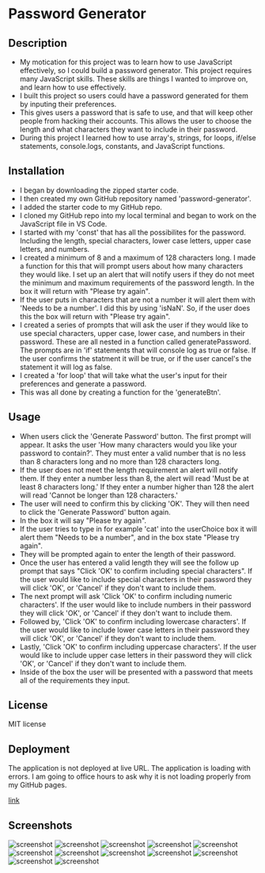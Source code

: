 # Password Generator

## Description

- My motication for this project was to learn how to use JavaScript effectively, so I could build a password generator. This project requires many JavaScript skills. These skills are things I  wanted to improve on, and learn how to use effectively.
- I built this project so users could have a password generated for them by inputing their preferences. 
- This gives users a password that is safe to use, and that will keep other people from hacking their accounts. This allows the user to choose the length and what characters they want to include in their password. 
- During this project I learned how to use array's, strings, for loops, if/else statements, console.logs, constants, and JavaScript functions.

## Installation

- I began by downloading the zipped starter code.
- I then created my own GitHub repository named 'password-generator'.
- I added the starter code to my GitHub repo.
- I cloned my GitHub repo into my local terminal and began to work on the JavaScript file in VS Code.
- I started with my 'const' that has all the possibilites for the password. Including the length, special characters, lower case letters, upper case letters, and numbers.
- I created a minimum of 8 and a maximum of 128 characters long. I made a function for this that will prompt users about how many characters they would like. I set up an alert that will notify users if they do not meet the minimum and maximum requirements of the password length. In the box it will return with "Please try again".
- If the user puts in characters that are not a number it will alert them with 'Needs to be a number'. I did this by using 'isNaN'. So, if the user does this the box will return with "Please try again".
- I created a series of prompts that will ask the user if they would like to use special characters, upper case, lower case, and numbers in their password. These are all nested in a function called generatePassword. The prompts are in 'if' statements that will console log as true or false. If the user confirms the statment it will be true, or if the user cancel's the statement it will log as false.
- I created a 'for loop' that will take what the user's input for their preferences and generate a password.
- This was all done by creating a function for the 'generateBtn'.


## Usage

- When users click the 'Generate Password' button. The first prompt will appear. It asks the user 'How many characters would you like your password to contain?'. They must enter a valid number that is no less than 8 characters long and no more than 128 characters long.
- If the user does not meet the length requirement an alert will notify them. If they enter a number less than 8, the alert will read 'Must be at least 8 characters long.' If they enter a number higher than 128 the alert will read 'Cannot be longer than 128 characters.'
- The user will need to confirm this by clicking 'OK'. They will then need to click the 'Generate Password' button again.
- In the box it will say "Please try again".
- If the user tries to type in for example 'cat' into the userChoice box it will alert them "Needs to be a number", and in the box state "Please try again".
- They will be prompted again to enter the length of their password.
- Once the user has entered a valid length they will see the follow up prompt that says "Click 'OK' to confirm including special characters". If the user would like to include special characters in their password they will click 'OK', or 'Cancel' if they don't want to include them.
- The next prompt will ask 'Click 'OK' to confirm including numeric characters'. If the user would like to include numbers in their password they will click 'OK', or 'Cancel' if they don't want to include them.
- Followed by, 'Click 'OK' to confirm including lowercase characters'. If the user would like to include lower case letters in their password they will click 'OK', or 'Cancel' if they don't want to include them.
- Lastly, 'Click 'OK' to confirm including uppercase characters'. If the user would like to include upper case letters in their password they will click 'OK', or 'Cancel' if they don't want to include them.
- Inside of the box the user will be presented with a password that meets all of the requirements they input.

## License

MIT license

## Deployment

The application is not deployed at live URL.
The application is loading with errors.
I am going to office hours to ask why it is not loading properly from my GitHub pages.

[link](https://lonj214.github.io/generating-password/)


## Screenshots

![screenshot](./assets/password-1.png)
![screenshot](./assets/password-2.png)
![screenshot](./assets/password-3.png)
![screenshot](./assets/password-4.png)
![screenshot](./assets/password-5.png)
![screenshot](./assets/password-6.png)
![screenshot](./assets/password-7.png)
![screenshot](./assets/password-8.png)
![screenshot](./assets/password-9.png)
![screenshot](./assets/password-10.png)
![screenshot](./assets/password-11.png)
![screenshot](./assets/password-12.png)
